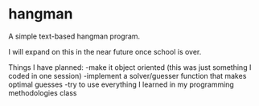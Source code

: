 # hangman
A simple text-based hangman program.

I will expand on this in the near future once school is over.

Things I have planned:
-make it object oriented (this was just something I coded in one session)
-implement a solver/guesser function that makes optimal guesses
-try to use everything I learned in my programming methodologies class

